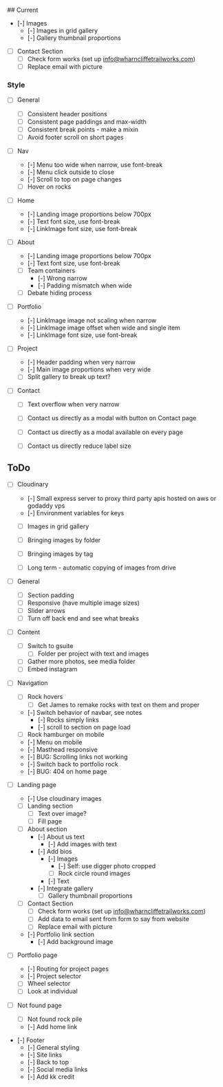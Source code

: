 ## Current

- [-] Images
  - [-] Images in grid gallery
  - [-] Gallery thumbnail proportions

- [ ] Contact Section
  - [ ] Check form works (set up info@wharncliffetrailworks.com)
  - [ ] Replace email with picture

### Style

- [ ] General
  - [ ] Consistent header positions
  - [ ] Consistent page paddings and max-width
  - [ ] Consistent break points - make a mixin
  - [ ] Avoid footer scroll on short pages

- [ ] Nav
  - [-] Menu too wide when narrow, use font-break
  - [-] Menu click outside to close
  - [-] Scroll to top on page changes
  - [ ] Hover on rocks

- [ ] Home
  - [-] Landing image proportions below 700px
  - [-] Text font size, use font-break
  - [-] LinkImage font size, use font-break

- [ ] About
  - [-] Landing image proportions below 700px
  - [-] Text font size, use font-break
  - [ ] Team containers
    - [-] Wrong narrow
    - [-] Padding mismatch when wide
  - [ ] Debate hiding process

- [ ] Portfolio
  - [-] LinkImage image not scaling when narrow
  - [-] LinkImage image offset when wide and single item
  - [-] LinkImage font size, use font-break

- [ ] Project
  - [-] Header padding when very narrow
  - [-] Main image proportions when very wide
  - [ ] Split gallery to break up text?

- [ ] Contact
  - [ ] Text overflow when very narrow
  - [ ] Contact us directly as a modal with button on Contact page
  - [ ] Contact us directly as a modal available on every page
  - [ ] Contact us directly reduce label size


## ToDo

- [ ] Cloudinary
  - [-] Small express server to proxy third party apis hosted on aws or godaddy vps
  - [-] Environment variables for keys
  - [ ] Images in grid gallery
  - [ ] Bringing images by folder
  - [ ] Bringing images by tag
  - [ ] Long term - automatic copying of images from drive


- [ ] General
  - [ ] Section padding
  - [ ] Responsive (have multiple image sizes)
  - [ ] Slider arrows
  - [ ] Turn off back end and see what breaks

- [ ] Content
  - [ ] Switch to gsuite
    - [ ] Folder per project with text and images
  - [ ] Gather more photos, see media folder
  - [ ] Embed instagram

- [ ] Navigation
  - [ ] Rock hovers
    - [ ] Get James to remake rocks with text on them and proper
  - [-] Switch behavior of navbar, see notes
    - [-] Rocks simply links
    - [-] scroll to section on page load
  - [ ] Rock hamburger on mobile
  - [-] Menu on mobile
  - [-] Masthead responsive
  - [-] BUG: Scrolling links not working
  - [-] Switch back to portfolio rock
  - [-] BUG: 404 on home page

- [ ] Landing page
  - [-] Use cloudinary images
  - [ ] Landing section
    - [ ] Text over image?
    - [ ] Fill page

  - [ ] About section
    - [-] About us text
      - [-] Add images with text
    - [-] Add bios
      - [-] Images
        - [-] Self: use digger photo cropped
        - [ ] Rock circle round images
      - [-] Text
    - [-] Integrate gallery
      - [ ] Gallery thumbnail proportions

  - [ ] Contact Section
    - [ ] Check form works (set up info@wharncliffetrailworks.com)
    - [ ] Add data to email sent from form to say from website
    - [ ] Replace email with picture

  - [-] Portfolio link section
    - [-] Add background image

- [ ] Portfolio page
  - [-] Routing for project pages
  - [-] Project selector
  - [ ] Wheel selector
  - [ ] Look at individual

- [ ] Not found page
  - [ ] Not found rock pile
  - [-] Add home link

- [-] Footer
  - [-] General styling
  - [-] Site links
  - [-] Back to top
  - [-] Social media links
  - [-] Add kk credit
